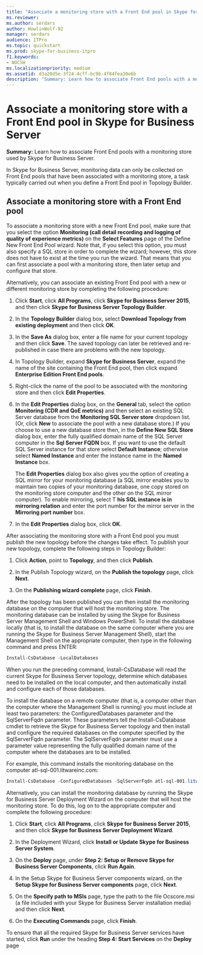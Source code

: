 ```yaml
---
title: "Associate a monitoring store with a Front End pool in Skype for Business Server"
ms.reviewer: 
ms.author: serdars
author: HowlinWolf-92
manager: serdars
audience: ITPro
ms.topic: quickstart
ms.prod: skype-for-business-itpro
f1.keywords:
- NOCSH
ms.localizationpriority: medium
ms.assetid: d3a20d5e-3f24-4cff-bc9b-4f84fea30e6b
description: "Summary: Learn how to associate Front End pools with a monitoring store used by Skype for Business Server."
---
```


# Associate a monitoring store with a Front End pool in Skype for Business Server 
**Summary:** Learn how to associate Front End pools with a monitoring store used by Skype for Business Server.
  
In Skype for Business Server, monitoring data can only be collected on Front End pools that have been associated with a monitoring store, a task typically carried out when you define a Front End pool in Topology Builder.
  
## Associate a monitoring store with a Front End pool

 To associate a monitoring store with a new Front End pool, make sure that you select the option **Monitoring (call detail recording and logging of quality of experience metrics)** on the **Select Features** page of the Define New Front End Pool wizard. Note that, if you select this option, you must also specify a SQL store in order to complete the wizard; however, this store does not have to exist at the time you run the wizard. That means that you can first associate a pool with a monitoring store, then later setup and configure that store.
  
Alternatively, you can associate an existing Front End pool with a new or different monitoring store by completing the following procedure:
  
1. Click **Start**, click **All Programs**, click **Skype for Business Server 2015**, and then click **Skype for Business Server Topology Builder**.
    
2. In the **Topology Builder** dialog box, select **Download Topology from existing deployment** and then click **OK**.
    
3. In the **Save As** dialog box, enter a file name for your current topology and then click **Save**. The saved topology can later be retrieved and re-published in case there are problems with the new topology.
    
4. In Topology Builder, expand **Skype for Business Server**, expand the name of the site containing the Front End pool, then click expand **Enterprise Edition Front End pools**.
    
5. Right-click the name of the pool to be associated with the monitoring store and then click **Edit Properties**.
    
6. In the **Edit Properties** dialog box, on the **General** tab, select the option **Monitoring (CDR and QoE metrics)** and then select an existing SQL Server database from the **Monitoring SQL Server store** dropdown list. (Or, click **New** to associate the pool with a new database store.) If you choose to use a new database store then, in the **Define New SQL Store** dialog box, enter the fully qualified domain name of the SQL Server computer in the **Sql Server FQDN** box. If you want to use the default SQL Server instance for that store select **Default Instance**; otherwise select **Named Instance** and enter the instance name in the **Named Instance** box.
    
    The **Edit Properties** dialog box also gives you the option of creating a SQL mirror for your monitoring database (a SQL mirror enables you to maintain two copies of your monitoring database, one copy stored on the monitoring store computer and the other on the SQL mirror computer). To enable mirroring, select T **his SQL instance is in mirroring relation** and enter the port number for the mirror server in the **Mirroring port number** box.
    
7. In the **Edit Properties** dialog box, click **OK**.
    
After associating the monitoring store with a Front End pool you must publish the new topology before the changes take effect. To publish your new topology, complete the following steps in Topology Builder:
  
1. Click **Action**, point to **Topology**, and then click **Publish**.
    
2. In the Publish Topology wizard, on the **Publish the topology** page, click **Next**.
    
3. On the **Publishing wizard complete** page, click **Finish**.
    
After the topology has been published you can then install the monitoring database on the computer that will host the monitoring store. The monitoring database can be installed by using the Skype for Business Server Management Shell and Windows PowerShell. To install the database locally (that is, to install the database on the same computer where you are running the Skype for Business Server Management Shell), start the Management Shell on the appropriate computer, then type in the following command and press ENTER:
  
```powershell
Install-CsDatabase -LocalDatabases
```

When you run the preceding command, Install-CsDatabase will read the current Skype for Business Server topology, determine which databases need to be installed on the local computer, and then automatically install and configure each of those databases.
  
To install the database on a remote computer (that is, a computer other than the computer where the Management Shell is running) you must include at least two parameters: the ConfiguredDatabases parameter and the SqlServerFqdn parameter. These parameters tell the Install-CsDatabase cmdlet to retrieve the Skype for Business Server topology and then install and configure the required databases on the computer specified by the SqlServerFqdn parameter. The SqlServerFqdn parameter must use a parameter value representing the fully qualified domain name of the computer where the databases are to be installed.
  
For example, this command installs the monitoring database on the computer atl-sql-001.litwareinc.com:
  
```powershell
Install-CsDatabase -ConfiguredDatabases -SqlServerFqdn atl-sql-001.litwareinc.com
```

Alternatively, you can install the monitoring database by running the Skype for Business Server Deployment Wizard on the computer that will host the monitoring store. To do this, log on to the appropriate computer and complete the following procedure:
  
1. Click **Start**, click **All Programs**, click **Skype for Business Server 2015**, and then click **Skype for Business Server Deployment Wizard**.
    
2. In the Deployment Wizard, click **Install or Update Skype for Business Server System**.
    
3. On the **Deploy** page, under **Step 2: Setup or Remove Skype for Business Server Components**, click **Run Again**.
    
4. In the Setup Skype for Business Server components wizard, on the **Setup Skype for Business Server components** page, click **Next**.
    
5. On the **Specify path to MSIs** page, type the path to the file Ocscore.msi (a file included with your Skype for Business Server installation media) and then click **Next**.
    
6. On the **Executing Commands** page, click **Finish**.
    
To ensure that all the required Skype for Business Server services have started, click **Run** under the heading **Step 4: Start Services** on the **Deploy** page
  

